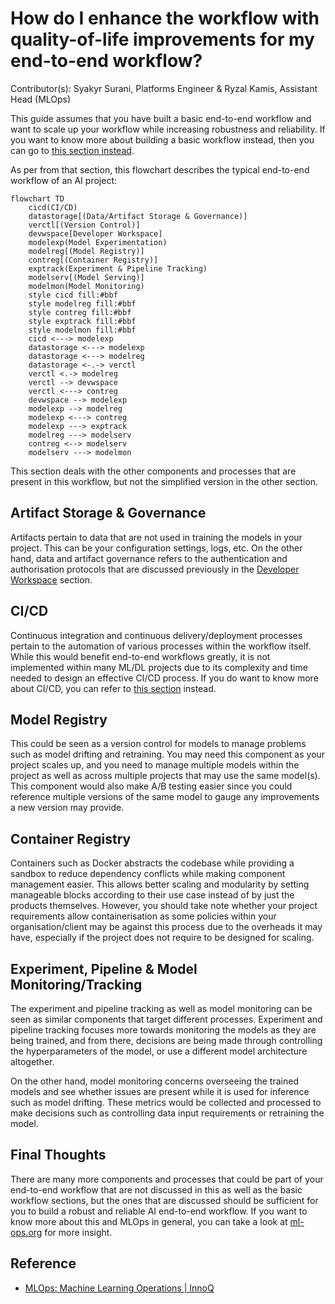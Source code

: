 # How do I enhance the workflow with quality-of-life improvements for my end-to-end workflow?

Contributor(s): Syakyr Surani, Platforms Engineer & Ryzal Kamis, Assistant Head (MLOps)

This guide assumes that you have built a basic end-to-end workflow and
want to scale up your workflow while increasing robustness and 
reliability. If you want to know more about building a basic workflow
instead, then you can go to [this section instead](e2e-workflow.md).

As per from that section, this flowchart describes the typical 
end-to-end workflow of an AI project: 

```{mermaid}
flowchart TD
    cicd(CI/CD)
    datastorage[(Data/Artifact Storage & Governance)]
    verctl[(Version Control)]
    devwspace[Developer Workspace]
    modelexp(Model Experimentation)
    modelreg[(Model Registry)]
    contreg[(Container Registry)]
    exptrack(Experiment & Pipeline Tracking)
    modelserv[(Model Serving)]
    modelmon(Model Monitoring)
    style cicd fill:#bbf
    style modelreg fill:#bbf
    style contreg fill:#bbf
    style exptrack fill:#bbf
    style modelmon fill:#bbf
    cicd <---> modelexp
    datastorage <---> modelexp
    datastorage <---> modelreg
    datastorage <-.-> verctl
    verctl <.-> modelreg
    verctl --> devwspace
    verctl <---> contreg
    devwspace --> modelexp
    modelexp --> modelreg
    modelexp <---> contreg
    modelexp ---> exptrack
    modelreg ---> modelserv
    contreg <--> modelserv
    modelserv ---> modelmon
```

This section deals with the other components and processes that are
present in this workflow, but not the simplified version in the other
section.

## Artifact Storage & Governance

Artifacts pertain to data that are not used in training the models in
your project. This can be your configuration settings, logs, etc. On 
the other hand, data and artifact governance refers to the 
authentication and authorisation protocols that are discussed 
previously in the 
[Developer Workspace](e2e-workflow.html#developer-workspace) section.

## CI/CD

Continuous integration and continuous delivery/deployment processes
pertain to the automation of various processes within the workflow 
itself. While this would benefit end-to-end workflows greatly, it is
not implemented within many ML/DL projects due to its complexity and 
time needed to design an effective CI/CD process. If you do want to 
know more about CI/CD, you can refer to [this section][cicd] instead.

[cicd]: ../7-solution-delivery/min-viable-code.md

## Model Registry

This could be seen as a version control for models to manage problems 
such as model drifting and retraining. You may need this component as
your project scales up, and you need to manage multiple models within
the project as well as across multiple projects that may use the same
model(s). This component would also make A/B testing easier since you 
could reference multiple versions of the same model to gauge any 
improvements a new version may provide.

## Container Registry

Containers such as Docker abstracts the codebase while providing a 
sandbox to reduce dependency conflicts while making component 
management easier. This allows better scaling and modularity by 
setting manageable blocks according to their use case instead of by
just the products themselves. However, you should take note whether 
your project requirements allow containerisation as some policies 
within your organisation/client may be against this process due to the 
overheads it may have, especially if the project does not require to be 
designed for scaling.

## Experiment, Pipeline & Model Monitoring/Tracking

The experiment and pipeline tracking as well as model monitoring can be
seen as similar components that target different processes. Experiment
and pipeline tracking focuses more towards monitoring the models as 
they are being trained, and from there, decisions are being made 
through controlling the hyperparameters of the model, or use a 
different model architecture altogether.

On the other hand, model monitoring concerns overseeing the trained 
models and see whether issues are present while it is used for 
inference such as model drifting. These metrics would be collected and
processed to make decisions such as controlling data input requirements
or retraining the model.

## Final Thoughts

There are many more components and processes that could be part of your
end-to-end workflow that are not discussed in this as well as the basic
workflow sections, but the ones that are discussed should be sufficient
for you to build a robust and reliable AI end-to-end workflow. If you 
want to know more about this and MLOps in general, you can take a look
at [ml-ops.org][ml-ops] for more insight.

## Reference

- [MLOps: Machine Learning Operations | InnoQ][ml-ops]

[ml-ops]: https://ml-ops.org/
